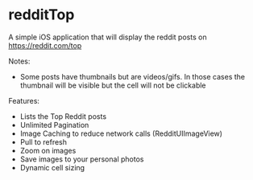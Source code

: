 # redditTop

A simple iOS application that will display the reddit posts on https://reddit.com/top

Notes:
- Some posts have thumbnails but are videos/gifs. In those cases the thumbnail will be visible
but the cell will not be clickable


Features:

- Lists the Top Reddit posts
- Unlimited Pagination
- Image Caching to reduce network calls (RedditUIImageView)
- Pull to refresh
- Zoom on images
- Save images to your personal photos
- Dynamic cell sizing
